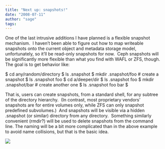 ```yaml
---
title: "Next up: snapshots!"
date: "2008-07-11"
author: "sage"
tags: 
---
```


One of the last intrusive additions I have planned is a flexible snapshot mechanism.  I haven’t been able to figure out how to map writeable snapshots onto the current object and metadata storage model, unfortunately, so it’ll be read-only snapshots for now.  Ceph snapshots will be significantly more flexible than what you find with WAFL or ZFS, though.  The goal is to get behavior like:

$ cd any/random/directory
$ ls .snapshot
$ mkdir .snapshot/foo      # create a snapshot
$ ls .snapshot
foo
$ cd a/deeper/dir
$ ls .snapshot
foo
$ mkdir .snapshot/bar      # create another one
$ ls .snapshot
foo    bar
$

That is, users can create snapshots, from a standard shell, for any subtree of the directory hierarchy.  (In contrast, most proprietary vendors’ snapshots are for entire volumes only, while ZFS can only snapshot predefined subvolumes.)  And snapshots will be visible via a hidden .snapshot (or similar) directory from any directory.  Something similarly convenient (rmdir?) will be used to delete snapshots from the command line. The naming will be a bit more complicated than in the above example to avoid name collisions, but that is the basic idea.

![](http://track.hubspot.com/__ptq.gif?a=268973&k=14&bu=http://ceph.com&r=http://ceph.com/uncategorized/next-up-snapshots/&bvt=rss&p=wordpress)
